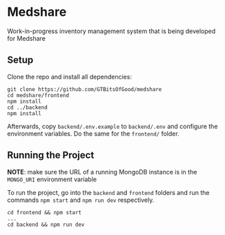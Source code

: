 # Medshare

Work-in-progress inventory management system that is being developed for Medshare

## Setup

Clone the repo and install all dependencies:

```
git clone https://github.com/GTBitsOfGood/medshare
cd medshare/frontend
npm install
cd ../backend
npm install
```

Afterwards, copy `backend/.env.example` to `backend/.env` and configure the environment variables. Do the same for the `frontend/` folder.

## Running the Project

**NOTE**: make sure the URL of a running MongoDB instance is in the `MONGO_URI` environment variable

To run the project, go into the `backend` and `frontend` folders and run the commands `npm start` and `npm run dev` respectively.

```
cd frontend && npm start
...
cd backend && npm run dev
```
